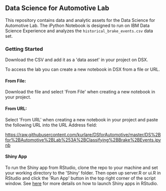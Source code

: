 ## Data Science for Automotive Lab

This repository contains data and analytic assets for the Data Science for Automotive Lab.  The iPython Notebook is designed to run on IBM Data Science Experience and analyzes the `historical_brake_events.csv` data set.

### Getting Started

Download the CSV and add it as a 'data asset' in your project on DSX.

To access the lab you can create a new notebook in DSX from a file or URL.  

#### From File:  
Download the file and select 'From File' when creating a new notebook in your project.

#### From URL:
Select 'From URL' when creating a new notebook in your project and paste the following URL into the URL Address field:

https://raw.githubusercontent.com/kurlare/DSforAutomotive/master/DS%2Bfor%2BAutomotive%2BLab%253A%2BClassifying%2BBrake%2BEvents.ipynb

#### Shiny App
To run the Shiny app from RStudio, clone the repo to your machine and set your working directory to the 'Shiny' folder.  Then open up server.R or ui.R in RStudio and click the 'Run App' button in the top right corner of the script window.  See [here](http://rstudio.github.io/shiny/tutorial/#welcome) for more details on how to launch Shiny apps in RStudio.

